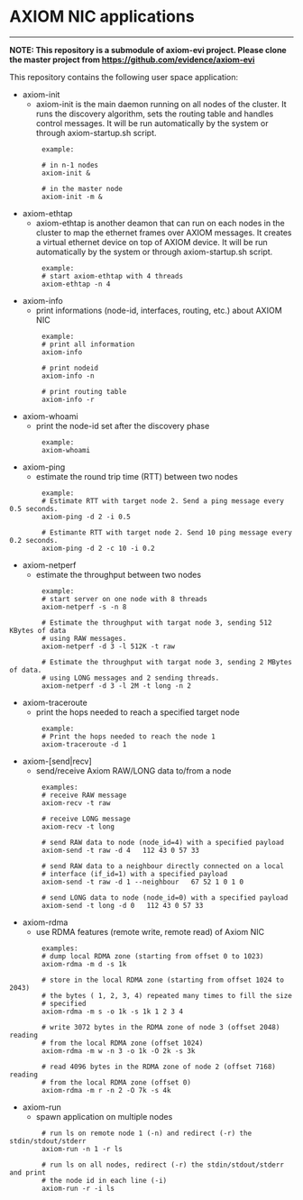 # AXIOM NIC applications

----

**NOTE: This repository is a submodule of axiom-evi project. Please clone the
master project from https://github.com/evidence/axiom-evi**

This repository contains the following user space application:

 * axiom-init
    + axiom-init is the main daemon running on all nodes of the cluster.
    It runs the discovery algorithm, sets the routing table and handles control messages.
    It will be run automatically by the system or through axiom-startup.sh script.
```
        example:

        # in n-1 nodes
        axiom-init &

        # in the master node
        axiom-init -m &
```
 * axiom-ethtap
    + axiom-ethtap is another deamon that can run on each nodes in the cluster
    to map the ethernet frames over AXIOM messages.
    It creates a virtual ethernet device on top of AXIOM device.
    It will be run automatically by the system or through axiom-startup.sh script.
```
        example:
        # start axiom-ethtap with 4 threads
        axiom-ethtap -n 4
```
 * axiom-info
    + print informations (node-id, interfaces, routing, etc.) about AXIOM NIC
```
        example:
        # print all information
        axiom-info
```
```
        # print nodeid
        axiom-info -n
```
```
        # print routing table
        axiom-info -r
```
 * axiom-whoami
     + print the node-id set after the discovery phase
```
        example:
        axiom-whoami
```
 * axiom-ping
    + estimate the round trip time (RTT) between two nodes
```
        example:
        # Estimate RTT with target node 2. Send a ping message every 0.5 seconds.
        axiom-ping -d 2 -i 0.5
```
```
        # Estimante RTT with target node 2. Send 10 ping message every 0.2 seconds.
        axiom-ping -d 2 -c 10 -i 0.2
```
 * axiom-netperf
    + estimate the throughput between two nodes
```
        example:
        # start server on one node with 8 threads
        axiom-netperf -s -n 8

        # Estimate the throughput with targat node 3, sending 512 KBytes of data
        # using RAW messages.
        axiom-netperf -d 3 -l 512K -t raw
```
```
        # Estimate the throughput with targat node 3, sending 2 MBytes of data.
        # using LONG messages and 2 sending threads.
        axiom-netperf -d 3 -l 2M -t long -n 2
```
 * axiom-traceroute
    + print the hops needed to reach a specified target node
```
        example:
        # Print the hops needed to reach the node 1
        axiom-traceroute -d 1
```
 * axiom-[send|recv]
     + send/receive Axiom RAW/LONG data to/from a node
```
        examples:
        # receive RAW message
        axiom-recv -t raw
```
```
        # receive LONG message
        axiom-recv -t long
```
```
        # send RAW data to node (node_id=4) with a specified payload
        axiom-send -t raw -d 4   112 43 0 57 33
```
```
        # send RAW data to a neighbour directly connected on a local
        # interface (if_id=1) with a specified payload
        axiom-send -t raw -d 1 --neighbour   67 52 1 0 1 0
```
```
        # send LONG data to node (node_id=0) with a specified payload
        axiom-send -t long -d 0   112 43 0 57 33
```
 * axiom-rdma
     + use RDMA features (remote write, remote read) of Axiom NIC
```
        examples:
        # dump local RDMA zone (starting from offset 0 to 1023)
        axiom-rdma -m d -s 1k
```
```
        # store in the local RDMA zone (starting from offset 1024 to 2043)
        # the bytes ( 1, 2, 3, 4) repeated many times to fill the size
        # specified
        axiom-rdma -m s -o 1k -s 1k 1 2 3 4
```
```
        # write 3072 bytes in the RDMA zone of node 3 (offset 2048) reading
        # from the local RDMA zone (offset 1024)
        axiom-rdma -m w -n 3 -o 1k -O 2k -s 3k
```
```
        # read 4096 bytes in the RDMA zone of node 2 (offset 7168) reading
        # from the local RDMA zone (offset 0)
        axiom-rdma -m r -n 2 -O 7k -s 4k
```
 * axiom-run
    + spawn application on multiple nodes
```
        # run ls on remote node 1 (-n) and redirect (-r) the stdin/stdout/stderr
        axiom-run -n 1 -r ls
```
```
        # run ls on all nodes, redirect (-r) the stdin/stdout/stderr and print
        # the node id in each line (-i)
        axiom-run -r -i ls
```
